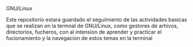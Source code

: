 GNU/Linux

Este repositorio estara guardado el seguimiento de las actividades basicas que se realizan en la termnal de GNU/Linux, como gestores de arhivos, directorios, fucheros, con al intension de aprender y practicar el fucionamiento y la navegacion de estos temas en la terminal
